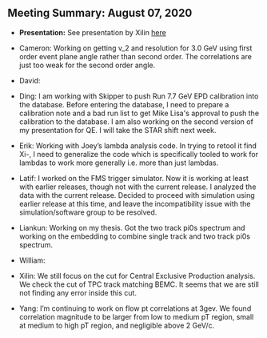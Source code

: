 Meeting Summary: August 07, 2020
---------------------------------

- **Presentation:** See presentation by Xilin [here](https://drive.google.com/drive/folders/1tr-MiXi4SnhY4wy91lrM5IK88Pr7DkoG)

- Cameron: Working on getting v_2 and resolution for 3.0 GeV using first order event plane angle rather than second order. The correlations are just too weak for the second order angle.

- David:

- Ding: I am working with Skipper to push Run 7.7 GeV EPD calibration into the database. Before entering the database, I need to prepare a calibration note and a bad run list to get Mike Lisa's approval to push the calibration to the database. I am also working on the second version of my presentation for QE. I will take the STAR shift next week.

- Erik: Working with Joey’s lambda analysis code. In trying to retool it find Xi-, I need to generalize the code which is specifically tooled to work for lambdas to work more generally i.e. more than just lambdas.

- Latif: I worked on the FMS trigger simulator. Now it is working at least with earlier releases, though not with the current release. I analyzed the data with the current release. Decided to proceed with simulation using earlier release at this time, and leave the incompatibility issue with the simulation/software group to be resolved. 

- Liankun: Working on my thesis. Got the two track pi0s spectrum and working on the embedding to combine single track and two track pi0s spectrum.

- William:

- Xilin: We still focus on the cut for Central Exclusive Production analysis. We check the cut of TPC track matching BEMC. It seems that we are still not finding any error inside this cut.

- Yang: I’m continuing to work on flow pt correlations at 3gev. We found correlation magnitude to be larger from low to medium pT region, small at medium to high pT region, and negligible above 2 GeV/c.

